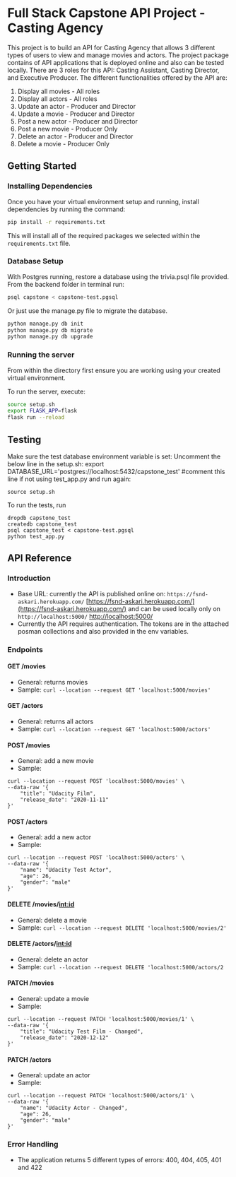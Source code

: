 # Full Stack Capstone API Project - Casting Agency

This project is to build an API for Casting Agency that allows 3 different types of users to view and manage movies and actors. The project package contains of API applications that is deployed online and also can be tested locally. There are 3 roles for this API: Casting Assistant, Casting Director, and Executive Producer. The different functionalities offered by the API are:

1. Display all movies - All roles
2. Display all actors - All roles
3. Update an actor - Producer and Director
4. Update a movie - Producer and Director
5. Post a new actor - Producer and Director
6. Post a new movie - Producer Only
7. Delete an actor - Producer and Director
8. Delete a movie - Producer Only

## Getting Started

### Installing Dependencies

Once you have your virtual environment setup and running, install dependencies by running the command:

```bash
pip install -r requirements.txt
```

This will install all of the required packages we selected within the `requirements.txt` file.


### Database Setup
With Postgres running, restore a database using the trivia.psql file provided. From the backend folder in terminal run:
```bash
psql capstone < capstone-test.pgsql
```
Or just use the manage.py file to migrate the database.

```bash
python manage.py db init
python manage.py db migrate
python manage.py db upgrade
```

### Running the server

From within the directory first ensure you are working using your created virtual environment.

To run the server, execute:

```bash
source setup.sh
export FLASK_APP=flask
flask run --reload
``` 

## Testing
Make sure the test database environment variable is set:
Uncomment the below line in the setup.sh:
export DATABASE_URL='postgres://localhost:5432/capstone_test' #comment this line if not using test_app.py
and run again:
```
source setup.sh
```


To run the tests, run
```
dropdb capstone_test
createdb capstone_test
psql capstone_test < capstone-test.pgsql
python test_app.py
```

## API Reference

### Introduction

- Base URL: currently the API is published online on: `https://fsnd-askari.herokuapp.com/` [https://fsnd-askari.herokuapp.com/](https://fsnd-askari.herokuapp.com/)
and can be used locally only on `http://localhost:5000/` [http://localhost:5000/](http://localhost:5000/)
- Currently the API requires authentication. The tokens are in the attached posman collections and also provided in the env variables.

### Endpoints

#### GET /movies
- General: returns movies
- Sample: `curl --location --request GET 'localhost:5000/movies'`


#### GET /actors
- General: returns all actors
- Sample: `curl --location --request GET 'localhost:5000/actors'`

#### POST /movies
- General: add a new movie
- Sample: 
```
curl --location --request POST 'localhost:5000/movies' \
--data-raw '{
    "title": "Udacity Film",
    "release_date": "2020-11-11"
}'
```

#### POST /actors
- General: add a new actor
- Sample: 
```
curl --location --request POST 'localhost:5000/actors' \
--data-raw '{
    "name": "Udacity Test Actor",
    "age": 26,
    "gender": "male"
}'
```

#### DELETE /movies/<int:id>
- General: delete a movie
- Sample: `curl --location --request DELETE 'localhost:5000/movies/2'`


#### DELETE /actors/<int:id>
- General: delete an actor
- Sample: `curl --location --request DELETE 'localhost:5000/actors/2`


#### PATCH /movies
- General: update a movie
- Sample: 
```
curl --location --request PATCH 'localhost:5000/movies/1' \
--data-raw '{
    "title": "Udacity Test Film - Changed",
    "release_date": "2020-12-12"
}'
```

#### PATCH /actors
- General: update an actor
- Sample: 
```
curl --location --request PATCH 'localhost:5000/actors/1' \
--data-raw '{
    "name": "Udacity Actor - Changed",
    "age": 26,
    "gender": "male"
}'
```

### Error Handling
- The application returns 5 different types of errors: 400, 404, 405, 401 and 422

```

